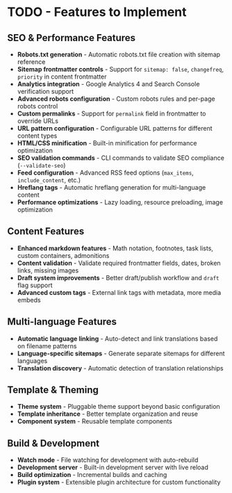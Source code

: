 # TODO - Features to Implement

## SEO & Performance Features

- **Robots.txt generation** - Automatic robots.txt file creation with sitemap reference
- **Sitemap frontmatter controls** - Support for `sitemap: false`, `changefreq`, `priority` in content frontmatter
- **Analytics integration** - Google Analytics 4 and Search Console verification support
- **Advanced robots configuration** - Custom robots rules and per-page robots control
- **Custom permalinks** - Support for `permalink` field in frontmatter to override URLs
- **URL pattern configuration** - Configurable URL patterns for different content types
- **HTML/CSS minification** - Built-in minification for performance optimization
- **SEO validation commands** - CLI commands to validate SEO compliance (`--validate-seo`)
- **Feed configuration** - Advanced RSS feed options (`max_items`, `include_content`, etc.)
- **Hreflang tags** - Automatic hreflang generation for multi-language content
- **Performance optimizations** - Lazy loading, resource preloading, image optimization

## Content Features

- **Enhanced markdown features** - Math notation, footnotes, task lists, custom containers, admonitions
- **Content validation** - Validate required frontmatter fields, dates, broken links, missing images
- **Draft system improvements** - Better draft/publish workflow and `draft` flag support
- **Advanced custom tags** - External link tags with metadata, more media embeds

## Multi-language Features

- **Automatic language linking** - Auto-detect and link translations based on filename patterns
- **Language-specific sitemaps** - Generate separate sitemaps for different languages
- **Translation discovery** - Automatic detection of translation relationships

## Template & Theming

- **Theme system** - Pluggable theme support beyond basic configuration
- **Template inheritance** - Better template organization and reuse
- **Component system** - Reusable template components

## Build & Development

- **Watch mode** - File watching for development with auto-rebuild
- **Development server** - Built-in development server with live reload
- **Build optimization** - Incremental builds and caching
- **Plugin system** - Extensible plugin architecture for custom functionality
